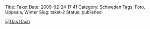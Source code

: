 Title: Taket
Date: 2009-02-24 17:41
Category: Schweden
Tags: Foto, Uppsala, Winter
Slug: taket-2
Status: published

[![Das
Dach](/pic/snotunnel_s.jpg "Das Dach")](/pic/snotunnel_l.jpg)

